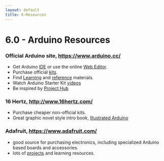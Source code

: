 ```yaml
---
layout: default
title: 6-Resources
---
```


# 6.0 - Arduino Resources

### Official Arduino site, <https://www.arduino.cc/>
- Get Arduino [IDE](https://www.arduino.cc/en/Main/Software) or use the online [Web Editor](http://create.arduino.cc/editor).
- Purchase official [kits](https://www.arduino.cc/en/Main/ArduinoStarterKit).
- Find [Learning](https://www.arduino.cc/en/Guide/HomePage) and [reference](https://www.arduino.cc/en/Reference/HomePage) materials.
- Watch Arduino Starter Kit [videos](https://www.youtube.com/playlist?list=PLT6rF_I5kknPf2qlVFlvH47qHvqvzkknd)
- Be inspired by [Project Hub](https://create.arduino.cc/projecthub)

### 16 Hertz, <http://www.16hertz.com/>
- Purchase cheaper non-official kits.
- Great graphic novel style intro book, [Illustrated Arduino](http://bit.ly/illustratedarduino)

### Adafruit, <https://www.adafruit.com/>
- good source for purchasing electronics, including specialized Arduino based boards and accessories.
- lots of [projects](https://learn.adafruit.com/) and learning resources.
